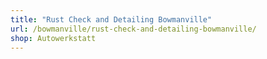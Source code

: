 ```yaml
---
title: "Rust Check and Detailing Bowmanville"
url: /bowmanville/rust-check-and-detailing-bowmanville/
shop: Autowerkstatt
---
```

